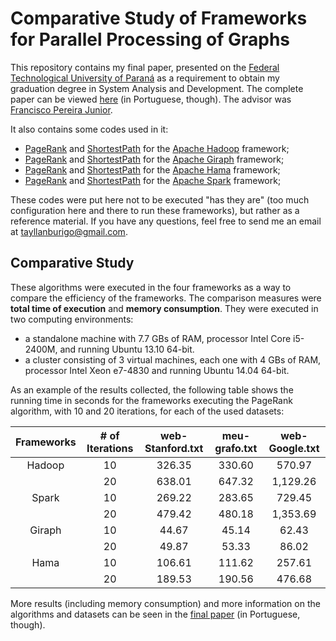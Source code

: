 # Comparative Study of Frameworks for Parallel Processing of Graphs

This repository contains my final paper, presented on the [Federal Technological University of Paraná](http://utfpr.edu.br/) as a requirement to obtain my graduation degree in System Analysis and Development. The complete paper can be viewed [here](https://github.com/tayllan/my-final-paper/blob/master/final_paper.pdf) (in Portuguese, though). The advisor was [Francisco Pereira Junior](http://lattes.cnpq.br/9599087600537534).

It also contains some codes used in it:

* [PageRank](https://github.com/tayllan/my-final-paper/tree/master/codes/HadoopPageRank) and [ShortestPath](https://github.com/tayllan/my-final-paper/tree/master/codes/HadoopShortestPath) for the [Apache Hadoop](https://github.com/apache/hadoop) framework;
* [PageRank](https://github.com/tayllan/my-final-paper/tree/master/codes/GiraphPageRank) and [ShortestPath](https://github.com/tayllan/my-final-paper/tree/master/codes/GiraphShortestPath) for the [Apache Giraph](https://github.com/apache/giraph) framework;
* [PageRank](https://github.com/tayllan/my-final-paper/tree/master/codes/HamaPageRank) and [ShortestPath](https://github.com/tayllan/my-final-paper/tree/master/codes/HamaShortestPath) for the [Apache Hama](https://github.com/apache/hama) framework;
* [PageRank](https://github.com/tayllan/my-final-paper/tree/master/codes/SparkPageRank) and [ShortestPath](https://github.com/tayllan/my-final-paper/tree/master/codes/SparkShortestPath) for the [Apache Spark](https://github.com/apache/spark) framework;

These codes were put here not to be executed "has they are" (too much configuration here and there to run these frameworks), but rather as a reference material. If you have any questions, feel free to send me an email at tayllanburigo@gmail.com.

## Comparative Study

These algorithms were executed in the four frameworks as a way to compare the efficiency of the frameworks. The comparison measures were **total time of execution** and **memory consumption**. They were executed in two computing environments:

* a standalone machine with 7.7 GBs of RAM, processor Intel Core i5-2400M, and running Ubuntu 13.10 64-bit.
* a cluster consisting of 3 virtual machines, each one with 4 GBs of RAM, processor Intel Xeon e7-4830 and running Ubuntu 14.04 64-bit.

As an example of the results collected, the following table shows the running time in seconds for the frameworks executing the PageRank algorithm, with 10 and 20 iterations, for each of the used datasets:

| Frameworks | # of Iterations | web-Stanford.txt | meu-grafo.txt | web-Google.txt |
|:----------:|:---------------:|:----------------:|:-------------:|:--------------:|
|   Hadoop   |        10       |           326.35 |        330.60 |         570.97 |
|            |        20       |           638.01 |        647.32 |       1,129.26 |
|    Spark   |        10       |           269.22 |        283.65 |         729.45 |
|            |        20       |           479.42 |        480.18 |       1,353.69 |
|   Giraph   |        10       |            44.67 |         45.14 |          62.43 |
|            |        20       |            49.87 |         53.33 |          86.02 |
|    Hama    |        10       |           106.61 |        111.62 |         257.61 |
|            |        20       |           189.53 |        190.56 |         476.68 |

More results (including memory consumption) and more information on the algorithms and datasets can be seen in the [final paper](https://github.com/tayllan/my-final-paper/blob/master/final_paper.pdf) (in Portuguese, though).
